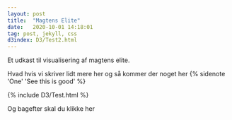 ```yaml
---
layout: post
title:  "Magtens Elite"
date:   2020-10-01 14:18:01
tag: post, jekyll, css
d3index: D3/Test2.html
---
```


Et udkast til visualisering af magtens elite.
<!--more-->

Hvad hvis vi skriver lidt mere her og så kommer der noget her
{% sidenote 'One' 'See this is good' %}

 <p>{% include D3/Test.html %}</p> 
 

Og bagefter skal du klikke her



